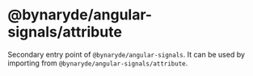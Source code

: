 # @bynaryde/angular-signals/attribute

Secondary entry point of `@bynaryde/angular-signals`. It can be used by importing from `@bynaryde/angular-signals/attribute`.
